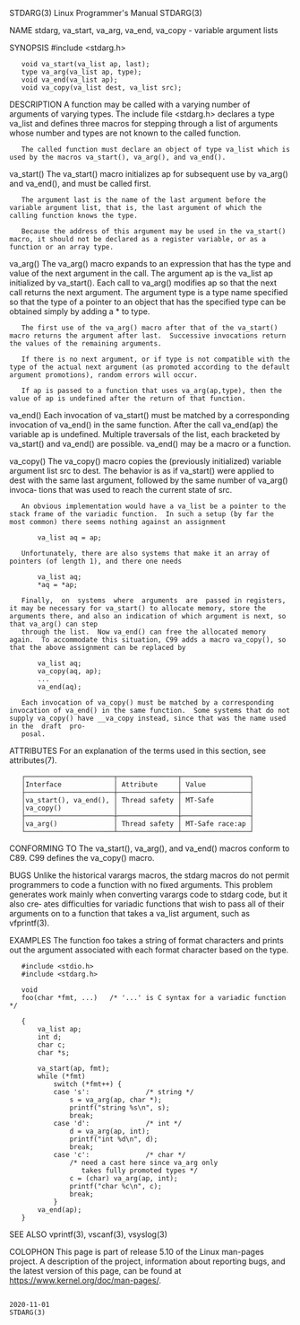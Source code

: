 STDARG(3)                                                                                              Linux Programmer's Manual                                                                                              STDARG(3)

NAME
       stdarg, va_start, va_arg, va_end, va_copy - variable argument lists

SYNOPSIS
       #include <stdarg.h>

       void va_start(va_list ap, last);
       type va_arg(va_list ap, type);
       void va_end(va_list ap);
       void va_copy(va_list dest, va_list src);

DESCRIPTION
       A  function may be called with a varying number of arguments of varying types.  The include file <stdarg.h> declares a type va_list and defines three macros for stepping through a list of arguments whose number and types are
       not known to the called function.

       The called function must declare an object of type va_list which is used by the macros va_start(), va_arg(), and va_end().

   va_start()
       The va_start() macro initializes ap for subsequent use by va_arg() and va_end(), and must be called first.

       The argument last is the name of the last argument before the variable argument list, that is, the last argument of which the calling function knows the type.

       Because the address of this argument may be used in the va_start() macro, it should not be declared as a register variable, or as a function or an array type.

   va_arg()
       The va_arg() macro expands to an expression that has the type and value of the next argument in the call.  The argument ap is the va_list ap initialized by va_start().  Each call to va_arg() modifies ap so that the next call
       returns the next argument.  The argument type is a type name specified so that the type of a pointer to an object that has the specified type can be obtained simply by adding a * to type.

       The first use of the va_arg() macro after that of the va_start() macro returns the argument after last.  Successive invocations return the values of the remaining arguments.

       If there is no next argument, or if type is not compatible with the type of the actual next argument (as promoted according to the default argument promotions), random errors will occur.

       If ap is passed to a function that uses va_arg(ap,type), then the value of ap is undefined after the return of that function.

   va_end()
       Each  invocation  of  va_start()  must  be  matched by a corresponding invocation of va_end() in the same function.  After the call va_end(ap) the variable ap is undefined.  Multiple traversals of the list, each bracketed by
       va_start() and va_end() are possible.  va_end() may be a macro or a function.

   va_copy()
       The va_copy() macro copies the (previously initialized) variable argument list src to dest.  The behavior is as if va_start() were applied to dest with the same last argument, followed by the same number of va_arg()  invoca‐
       tions that was used to reach the current state of src.

       An obvious implementation would have a va_list be a pointer to the stack frame of the variadic function.  In such a setup (by far the most common) there seems nothing against an assignment

           va_list aq = ap;

       Unfortunately, there are also systems that make it an array of pointers (of length 1), and there one needs

           va_list aq;
           *aq = *ap;

       Finally,  on  systems  where  arguments  are  passed in registers, it may be necessary for va_start() to allocate memory, store the arguments there, and also an indication of which argument is next, so that va_arg() can step
       through the list.  Now va_end() can free the allocated memory again.  To accommodate this situation, C99 adds a macro va_copy(), so that the above assignment can be replaced by

           va_list aq;
           va_copy(aq, ap);
           ...
           va_end(aq);

       Each invocation of va_copy() must be matched by a corresponding invocation of va_end() in the same function.  Some systems that do not supply va_copy() have __va_copy instead, since that was the name used in the  draft  pro‐
       posal.

ATTRIBUTES
       For an explanation of the terms used in this section, see attributes(7).

       ┌──────────────────────┬───────────────┬─────────────────┐
       │Interface             │ Attribute     │ Value           │
       ├──────────────────────┼───────────────┼─────────────────┤
       │va_start(), va_end(), │ Thread safety │ MT-Safe         │
       │va_copy()             │               │                 │
       ├──────────────────────┼───────────────┼─────────────────┤
       │va_arg()              │ Thread safety │ MT-Safe race:ap │
       └──────────────────────┴───────────────┴─────────────────┘
CONFORMING TO
       The va_start(), va_arg(), and va_end() macros conform to C89.  C99 defines the va_copy() macro.

BUGS
       Unlike the historical varargs macros, the stdarg macros do not permit programmers to code a function with no fixed arguments.  This problem generates work mainly when converting varargs code to stdarg code, but it also  cre‐
       ates difficulties for variadic functions that wish to pass all of their arguments on to a function that takes a va_list argument, such as vfprintf(3).

EXAMPLES
       The function foo takes a string of format characters and prints out the argument associated with each format character based on the type.

       #include <stdio.h>
       #include <stdarg.h>

       void
       foo(char *fmt, ...)   /* '...' is C syntax for a variadic function */

       {
           va_list ap;
           int d;
           char c;
           char *s;

           va_start(ap, fmt);
           while (*fmt)
               switch (*fmt++) {
               case 's':              /* string */
                   s = va_arg(ap, char *);
                   printf("string %s\n", s);
                   break;
               case 'd':              /* int */
                   d = va_arg(ap, int);
                   printf("int %d\n", d);
                   break;
               case 'c':              /* char */
                   /* need a cast here since va_arg only
                      takes fully promoted types */
                   c = (char) va_arg(ap, int);
                   printf("char %c\n", c);
                   break;
               }
           va_end(ap);
       }

SEE ALSO
       vprintf(3), vscanf(3), vsyslog(3)

COLOPHON
       This page is part of release 5.10 of the Linux man-pages project.  A description of the project, information about reporting bugs, and the latest version of this page, can be found at https://www.kernel.org/doc/man-pages/.

                                                                                                               2020-11-01                                                                                                     STDARG(3)
